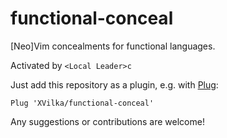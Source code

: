 # functional-conceal
[Neo]Vim concealments for functional languages.

Activated by `<Local Leader>c`

Just add this repository as a plugin, e.g. with [Plug](https://github.com/junegunn/vim-plug):
```vim
Plug 'XVilka/functional-conceal'
```

Any suggestions or contributions are welcome!
